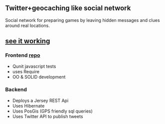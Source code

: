 ## Twitter+geocaching like social network

Social network for preparing games by leaving hidden messages and clues around real locations.

## [see it working](https://www.youtube.com/watch?v=gAVfmKrdN8k)


### Frontend [repo](https://github.com/LauLlobet/GeoSocialN-App-Frontend)
* Qunit javascript tests
* uses Require
* OO & SOLID development

### Backend 
* Deploys a Jersey REST Api
* Uses Hibernate
* Uses PosGis (GPS friendly sql queries)
* Uses Twitter API to publish tweets

